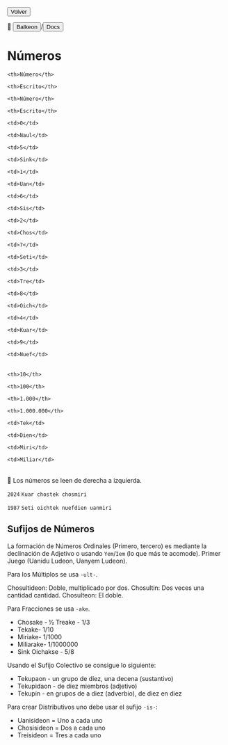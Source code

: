 <button class="button-82-pushable" role="button" onclick="history.back()">
  <span class="button-82-shadow"></span>
  <span class="button-82-edge"></span>
  <span class="button-82-front text">
  Volver
 </span> </button>

📂 <button class="button-16" role="button" onclick="location.href='../../index'">Balkeon</button>/<button class="button-16" role="button" onclick="location.href='../index'">Docs</button>

# Números

<table style="width:100%">

  <theader>

  <tr>

    <th>Número</th>

    <th>Escrito</th>

    <th>Número</th>

    <th>Escrito</th>

  </tr>

  </theader>

  <tbody>

  <tr>

    <td>0</td>

    <td>Naul</td>

    <td>5</td>

    <td>Sink</td>

  </tr>

   <tr>

    <td>1</td>

    <td>Uan</td>

    <td>6</td>

    <td>Sis</td>

  </tr>

  <tr>

    <td>2</td>

    <td>Chos</td>

    <td>7</td>

    <td>Seti</td>

  </tr>

  <tr>

    <td>3</td>

    <td>Tre</td>

    <td>8</td>

    <td>Oich</td>

  </tr>
  <tr>

    <td>4</td>

    <td>Kuar</td>

    <td>9</td>

    <td>Nuef</td>

  </tr>
  </tbody>
  </table>

<table style="width:100%">

  <theader>

  <tr>

    <th>10</th>

    <th>100</th>

    <th>1.000</th>

    <th>1.000.000</th>

  </tr>

  </theader>

  <tbody>

  <tr>

    <td>Tek</td>

    <td>Dien</td>

    <td>Miri</td>

    <td>Miliar</td>

  </tr>
  </tbody>
  </table>

👀 Los números se leen de derecha a izquierda.

`2024` `Kuar chostek chosmiri`

`1987` `Seti oichtek nuefdien uanmiri`


## Sufijos de Números 

La formación de Números Ordinales (Primero, tercero) es mediante la declinación de Adjetivo o usando `Yem`/`Iem` (lo que más te acomode). Primer Juego (Uanidu Ludeon, Uanyem Ludeon).

Para los Múltiplos se usa `-ult-`.

Chosultideon: Doble, multiplicado por dos.
Chosultin: Dos veces una cantidad
cantidad.
Chosulteon: El doble.

Para Fracciones se usa `-ake`.

- Chosake - ½ Treake - 1/3
- Tekake- 1/10
- Miriake- 1/1000
- Miliarake- 1/1000000
- Sink Oichakse - 5/8

Usando el Sufijo Colectivo se consigue lo siguiente:

- Tekupaon - un grupo de diez, una decena
(sustantivo)
- Tekupidaon - de diez miembros (adjetivo)
- Tekupin - en grupos de a diez (adverbio), de diez en diez

Para crear Distributivos uno debe usar el sufijo `-is-`:

- Uanisideon = Uno a cada uno
- Chosisideon = Dos a cada uno
- Treisideon = Tres a cada uno
